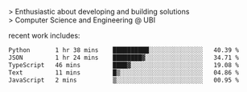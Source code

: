 
<!--<img width="1415" height="100" alt="blu" src="https://github.com/rdsilva01/rdsilva01/assets/101207588/deb060e5-d035-4f09-b511-e3f50605b207">-->

\> Enthusiastic about developing and building solutions <br>
\> Computer Science and Engineering @ UBI

<!-- <a href="https://www.rodrigosilva.live/">personal website</a> 🏁 -->

<!-- ![](https://komarev.com/ghpvc/?username=rdsilva01) -->

recent work includes:
<!--START_SECTION:waka-->

```txt
Python       1 hr 38 mins    ██████████░░░░░░░░░░░░░░░   40.39 %
JSON         1 hr 24 mins    ████████▓░░░░░░░░░░░░░░░░   34.71 %
TypeScript   46 mins         ████▓░░░░░░░░░░░░░░░░░░░░   19.08 %
Text         11 mins         █▒░░░░░░░░░░░░░░░░░░░░░░░   04.86 %
JavaScript   2 mins          ▒░░░░░░░░░░░░░░░░░░░░░░░░   00.95 %
```

<!--END_SECTION:waka-->

